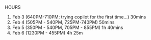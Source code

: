 HOURS
1. Feb 3 (640PM-710PM; trying copilot for the first time...) 30mins
2. Feb 4 (505PM -  540PM, 725PM-740PM) 50mins
3. Feb 5 (350PM - 540PM, 705PM - 855PM) 1h 40mins
4. Feb 6 (1230PM - 455PM) 4h 25m